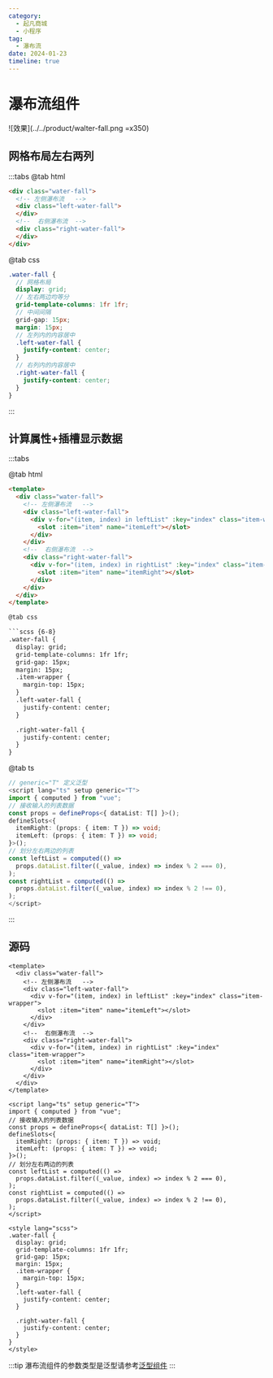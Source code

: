 ```yaml
---
category:
  - 起凡商城
  - 小程序
tag:
  - 瀑布流
date: 2024-01-23
timeline: true
---
```

# 瀑布流组件

![效果](../../product/walter-fall.png =x350)

## 网格布局左右两列

:::tabs
@tab html

```html
<div class="water-fall">
  <!-- 左侧瀑布流   -->
  <div class="left-water-fall">
  </div>
  <!--  右侧瀑布流  -->
  <div class="right-water-fall">
  </div>
</div>
```

@tab css

```scss
.water-fall {
  // 网格布局
  display: grid;
  // 左右两边均等分
  grid-template-columns: 1fr 1fr;
  // 中间间隔
  grid-gap: 15px;
  margin: 15px;
  // 左列内的内容居中
  .left-water-fall {
    justify-content: center;
  }
  // 右列内的内容居中
  .right-water-fall {
    justify-content: center;
  }
}
```

:::

## 计算属性+插槽显示数据

:::tabs

@tab html

```html {5-7,11-13}
<template>
  <div class="water-fall">
    <!-- 左侧瀑布流   -->
    <div class="left-water-fall">
      <div v-for="(item, index) in leftList" :key="index" class="item-wrapper">
        <slot :item="item" name="itemLeft"></slot>
      </div>
    </div>
    <!--  右侧瀑布流  -->
    <div class="right-water-fall">
      <div v-for="(item, index) in rightList" :key="index" class="item-wrapper">
        <slot :item="item" name="itemRight"></slot>
      </div>
    </div>
  </div>
</template>

@tab css

```scss {6-8}
.water-fall {
  display: grid;
  grid-template-columns: 1fr 1fr;
  grid-gap: 15px;
  margin: 15px;
  .item-wrapper {
    margin-top: 15px;
  }
  .left-water-fall {
    justify-content: center;
  }

  .right-water-fall {
    justify-content: center;
  }
}
```

@tab ts

```ts
// generic="T" 定义泛型
<script lang="ts" setup generic="T">
import { computed } from "vue";
// 接收输入的列表数据
const props = defineProps<{ dataList: T[] }>();
defineSlots<{
  itemRight: (props: { item: T }) => void;
  itemLeft: (props: { item: T }) => void;
}>();
// 划分左右两边的列表
const leftList = computed(() =>
  props.dataList.filter((_value, index) => index % 2 === 0),
);
const rightList = computed(() =>
  props.dataList.filter((_value, index) => index % 2 !== 0),
);
</script>
```

:::

## 源码

```vue
<template>
  <div class="water-fall">
    <!-- 左侧瀑布流   -->
    <div class="left-water-fall">
      <div v-for="(item, index) in leftList" :key="index" class="item-wrapper">
        <slot :item="item" name="itemLeft"></slot>
      </div>
    </div>
    <!--  右侧瀑布流  -->
    <div class="right-water-fall">
      <div v-for="(item, index) in rightList" :key="index" class="item-wrapper">
        <slot :item="item" name="itemRight"></slot>
      </div>
    </div>
  </div>
</template>

<script lang="ts" setup generic="T">
import { computed } from "vue";
// 接收输入的列表数据
const props = defineProps<{ dataList: T[] }>();
defineSlots<{
  itemRight: (props: { item: T }) => void;
  itemLeft: (props: { item: T }) => void;
}>();
// 划分左右两边的列表
const leftList = computed(() =>
  props.dataList.filter((_value, index) => index % 2 === 0),
);
const rightList = computed(() =>
  props.dataList.filter((_value, index) => index % 2 !== 0),
);
</script>

<style lang="scss">
.water-fall {
  display: grid;
  grid-template-columns: 1fr 1fr;
  grid-gap: 15px;
  margin: 15px;
  .item-wrapper {
    margin-top: 15px;
  }
  .left-water-fall {
    justify-content: center;
  }

  .right-water-fall {
    justify-content: center;
  }
}
</style>

```

:::tip
瀑布流组件的参数类型是泛型请参考[泛型组件](https://vuejs.org/api/sfc-script-setup.html#generics)
:::
